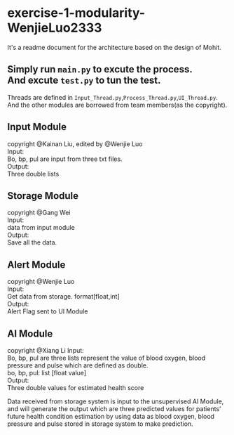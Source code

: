 # exercise-1-modularity-WenjieLuo2333
It's a readme document for the architecture based on the design of Mohit.

## Simply run ```main.py``` to excute the process.<br/> And excute ```test.py``` to tun the test.
Threads are defined in ```Input_Thread.py```,```Process_Thread.py```,```UI_Thread.py```.<br/>
And the other modules are borrowed from team members(as the copyright).<br/>

## Input Module
copyright @Kainan Liu, edited by @Wenjie Luo<br/>
Input:<br/>
Bo, bp, pul are input from three txt files.<br/>
Output:<br/>
Three double lists<br/>

## Storage Module
copyright @Gang Wei<br/>
Input:<br/>
data from input module<br/>
Output:<br/>
Save all the data.<br/>


## Alert Module
copyright @Wenjie Luo<br/>
Input:<br/>
Get data from storage. format[float,int]<br/>
Output:<br/>
Alert Flag sent to UI Module<br/>


## AI Module
copyright @Xiang Li
Input:<br/>
Bo, bp, pul are three lists represent the value of blood oxygen, blood pressure and pulse which are defined as double.<br/>
bo, bp, pul: list [float value]<br/>
Output:<br/>
Three double values for estimated health score<br/>

Data received from storage system is input to the unsupervised AI Module, and will generate the output which are three predicted values for patients’ future health condition estimation by using data as blood oxygen, blood pressure and pulse stored in storage system to make prediction.
